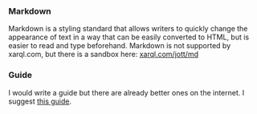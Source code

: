 ### Markdown
Markdown is a styling standard that allows writers to quickly change the appearance of text in a way that can be easily converted to HTML, but is easier to read and type beforehand. Markdown is not supported by xarql.com, but there is a sandbox here: [xarql.com/jott/md](https://xarql.com/jott/md)

### Guide
I would write a guide but there are already better ones on the internet. I suggest [this guide](https://github.com/adam-p/markdown-here/wiki/Markdown-Cheatsheet).
